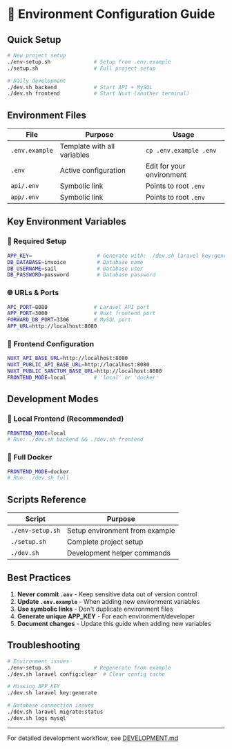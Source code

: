 # 🔧 Environment Configuration Guide

## Quick Setup

```bash
# New project setup
./env-setup.sh              # Setup from .env.example
./setup.sh                  # Full project setup

# Daily development
./dev.sh backend            # Start API + MySQL
./dev.sh frontend           # Start Nuxt (another terminal)
```

## Environment Files

| File           | Purpose                     | Usage                     |
| -------------- | --------------------------- | ------------------------- |
| `.env.example` | Template with all variables | `cp .env.example .env`    |
| `.env`         | Active configuration        | Edit for your environment |
| `api/.env`     | Symbolic link               | Points to root `.env`     |
| `app/.env`     | Symbolic link               | Points to root `.env`     |

## Key Environment Variables

### 🔑 Required Setup

```bash
APP_KEY=                     # Generate with: ./dev.sh laravel key:generate
DB_DATABASE=invoice          # Database name
DB_USERNAME=sail             # Database user
DB_PASSWORD=password         # Database password
```

### 🌐 URLs & Ports

```bash
API_PORT=8080               # Laravel API port
APP_PORT=3000               # Nuxt frontend port
FORWARD_DB_PORT=3306        # MySQL port
APP_URL=http://localhost:8080
```

### 🎯 Frontend Configuration

```bash
NUXT_API_BASE_URL=http://localhost:8080
NUXT_PUBLIC_API_BASE_URL=http://localhost:8080
NUXT_PUBLIC_SANCTUM_BASE_URL=http://localhost:8080
FRONTEND_MODE=local         # 'local' or 'docker'
```

## Development Modes

### 🚀 Local Frontend (Recommended)

```bash
FRONTEND_MODE=local
# Run: ./dev.sh backend && ./dev.sh frontend
```

### 🐳 Full Docker

```bash
FRONTEND_MODE=docker
# Run: ./dev.sh full
```

## Scripts Reference

| Script           | Purpose                        |
| ---------------- | ------------------------------ |
| `./env-setup.sh` | Setup environment from example |
| `./setup.sh`     | Complete project setup         |
| `./dev.sh`       | Development helper commands    |

## Best Practices

1. **Never commit `.env`** - Keep sensitive data out of version control
2. **Update `.env.example`** - When adding new environment variables
3. **Use symbolic links** - Don't duplicate environment files
4. **Generate unique APP_KEY** - For each environment/developer
5. **Document changes** - Update this guide when adding new variables

## Troubleshooting

```bash
# Environment issues
./env-setup.sh              # Regenerate from example
./dev.sh laravel config:clear  # Clear config cache

# Missing APP_KEY
./dev.sh laravel key:generate

# Database connection issues
./dev.sh laravel migrate:status
./dev.sh logs mysql
```

---

For detailed development workflow, see [DEVELOPMENT.md](DEVELOPMENT.md)
